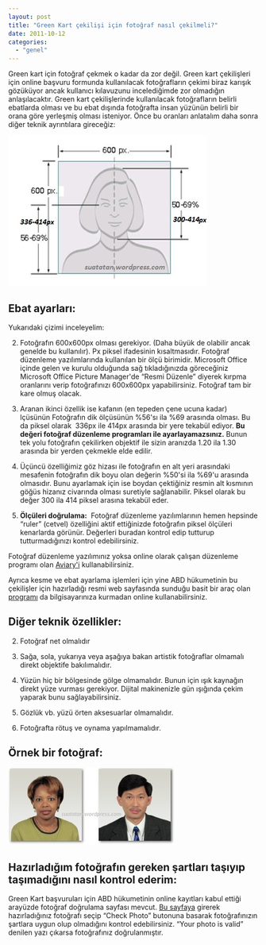 ```yaml
---
layout: post
title: "Green Kart çekilişi için fotoğraf nasıl çekilmeli?"
date: 2011-10-12
categories: 
  - "genel"
---
```


Green kart için fotoğraf çekmek o kadar da zor değil. Green kart çekilişleri için online başvuru formunda kullanılacak fotoğrafların çekimi biraz karışık gözüküyor ancak kullanıcı kılavuzunu incelediğimde zor olmadığın anlaşılacaktır. Green kart çekilişlerinde kullanılacak fotoğrafların belirli ebatlarda olması ve bu ebat dışında fotoğrafta insan yüzünün belirli bir orana göre yerleşmiş olması isteniyor. Önce bu oranları anlatalım daha sonra diğer teknik ayrıntılara gireceğiz:

  

[![](/images/dvfoto.jpg "DVFOTO")](http://suatatan.wordpress.com/wp-content/uploads/2011/10/dvfoto.jpg)

  
  

  
  

  
  

  
  

  
  
  

## Ebat ayarları:

  

Yukarıdaki çizimi inceleyelim:

  
  

  
2. Fotoğrafın 600x600px olması gerekiyor. (Daha büyük de olabilir ancak genelde bu kullanılır). Px piksel ifadesinin kısaltmasıdır. Fotoğraf düzenleme yazılımlarında kullanılan bir ölçü birimidir. Microsoft Office içinde gelen ve kurulu olduğunda sağ tıkladığınızda göreceğiniz Microsoft Office Picture Manager'de “Resmi Düzenle” diyerek kırpma oranlarını verip fotoğrafınızı 600x600px yapabilirsiniz. Fotoğraf tam bir kare olmuş olacak.
  
4. Aranan ikinci özellik ise kafanın (en tepeden çene ucuna kadar) lçüsünün Fotoğrafın dik ölçüsünün %56'sı ila %69 arasında olması. Bu da piksel olarak  336px ile 414px arasında bir yere tekabül ediyor. **Bu değeri fotoğraf düzenleme programları ile ayarlayamazsınız.** Bunun tek yolu fotoğrafın çekilirken objektif ile sizin aranızda 1.20 ila 1.30 arasında bir yerden çekmekle elde edilir.
  
6. Üçüncü özelliğimiz göz hizası ile fotoğrafın en alt yeri arasındaki mesafenin fotoğrafın dik boyu olan değerin %50'si ila %69'u arasında olmasıdır. Bunu ayarlamak için ise boydan çektiğiniz resmin alt kısmının göğüs hizanız civarında olması suretiyle sağlanabilir. Piksel olarak bu değer 300 ila 414 piksel arasına tekabül eder.
  
8. **Ölçüleri doğrulama:**  Fotoğraf düzenleme yazılımlarının hemen hepsinde “ruler” (cetvel) özelliğini aktif ettiğinizde fotoğrafın piksel ölçüleri kenarlarda görünür. Değerleri buradan kontrol edip tutturup tutturmadığınızı kontrol edebilirsiniz.
  

  

Fotoğraf düzenleme yazılımınız yoksa online olarak çalışan düzenleme programı olan [Aviary'i](http://www.aviary.com/online/image-editor "Aviary online fotoğraf düzenleme yazılımı") kullanabilirsiniz.

  

Ayrıca kesme ve ebat ayarlama işlemleri için yine ABD hükumetinin bu çekilişler için hazırladığı resmi web sayfasında sunduğu basit bir araç olan [programı](http://travel.state.gov/_res/flash/cropper/FIG_cropper.html "Resmi Green Kart Fotoğrafı Hazırlama Programı") da bilgisayarınıza kurmadan online kullanabilirsiniz.

  

## Diğer teknik özellikler:

  

  
2. Fotoğraf net olmalıdır
  
4. Sağa, sola, yukarıya veya aşağıya bakan artistik fotoğraflar olmamalı direkt objektife bakılımalıdır.
  
6. Yüzün hiç bir bölgesinde gölge olmamalıdır. Bunun için ışık kaynağın direkt yüze vurması gerekiyor. Dijital makinenizle gün ışığında çekim yaparak bunu sağlayabilirsiniz.
  
8. Gözlük vb. yüzü örten aksesuarlar olmamalıdır.
  
10. Fotoğrafta rötuş ve oynama yapılmamalıdır.
  

  

## Örnek bir fotoğraf:

  
[![](/images/dv-valid-photo.jpg "dv-valid-photo")](http://suatatan.wordpress.com/wp-content/uploads/2011/10/dv-valid-photo.jpg)  

  

  

  

## Hazırladığım fotoğrafın gereken şartları taşıyıp taşımadığını nasıl kontrol ederim:

  

Green Kart başvuruları için ABD hükumetinin online kayıtları kabul ettiği arayüzde fotoğraf doğrulama sayfası mevcut. [Bu sayfaya](https://www.dvlottery.state.gov/photo.aspx "DV Lottery Photo Validator") girerek hazırladığınız fotoğrafı seçip “Check Photo” butonuna basarak fotoğrafınızın şartlara uygun olup olmadığını kontrol edebilirsiniz. “Your photo is valid” denilen yazı çıkarsa fotoğrafınız doğrulanmıştır.
